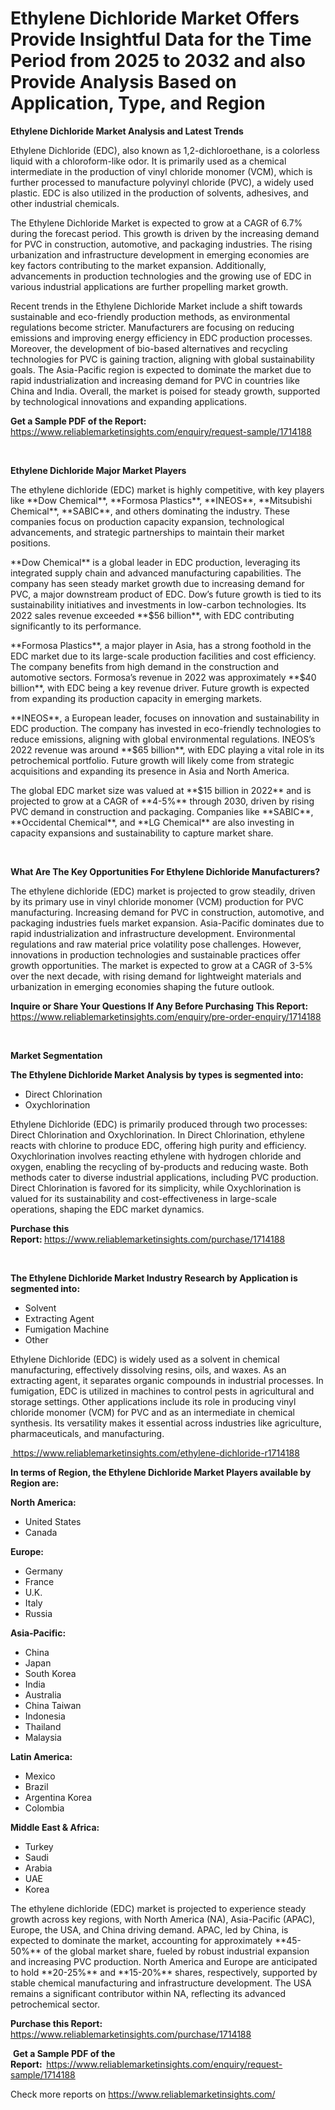 <p><h1>Ethylene Dichloride Market Offers Provide Insightful Data for the Time Period from 2025 to 2032 and also Provide Analysis Based on Application, Type, and Region</h1></p><p><strong>Ethylene Dichloride Market Analysis and Latest Trends</strong></p>
<p><p>Ethylene Dichloride (EDC), also known as 1,2-dichloroethane, is a colorless liquid with a chloroform-like odor. It is primarily used as a chemical intermediate in the production of vinyl chloride monomer (VCM), which is further processed to manufacture polyvinyl chloride (PVC), a widely used plastic. EDC is also utilized in the production of solvents, adhesives, and other industrial chemicals.</p><p>The Ethylene Dichloride Market is expected to grow at a CAGR of 6.7% during the forecast period. This growth is driven by the increasing demand for PVC in construction, automotive, and packaging industries. The rising urbanization and infrastructure development in emerging economies are key factors contributing to the market expansion. Additionally, advancements in production technologies and the growing use of EDC in various industrial applications are further propelling market growth.</p><p>Recent trends in the Ethylene Dichloride Market include a shift towards sustainable and eco-friendly production methods, as environmental regulations become stricter. Manufacturers are focusing on reducing emissions and improving energy efficiency in EDC production processes. Moreover, the development of bio-based alternatives and recycling technologies for PVC is gaining traction, aligning with global sustainability goals. The Asia-Pacific region is expected to dominate the market due to rapid industrialization and increasing demand for PVC in countries like China and India. Overall, the market is poised for steady growth, supported by technological innovations and expanding applications.</p></p>
<p><strong>Get a Sample PDF of the Report:&nbsp;</strong> <a href="https://www.reliablemarketinsights.com/enquiry/request-sample/1714188?utm_campaign=1789&utm_medium=2&utm_source=Github&utm_content=ia&utm_term=25012025&utm_id=ethylene-dichloride">https://www.reliablemarketinsights.com/enquiry/request-sample/1714188</a></p>
<p>&nbsp;</p>
<p><strong>Ethylene Dichloride Major Market Players</strong></p>
<p><p>The ethylene dichloride (EDC) market is highly competitive, with key players like **Dow Chemical**, **Formosa Plastics**, **INEOS**, **Mitsubishi Chemical**, **SABIC**, and others dominating the industry. These companies focus on production capacity expansion, technological advancements, and strategic partnerships to maintain their market positions.</p><p>**Dow Chemical** is a global leader in EDC production, leveraging its integrated supply chain and advanced manufacturing capabilities. The company has seen steady market growth due to increasing demand for PVC, a major downstream product of EDC. Dow’s future growth is tied to its sustainability initiatives and investments in low-carbon technologies. Its 2022 sales revenue exceeded **$56 billion**, with EDC contributing significantly to its performance.</p><p>**Formosa Plastics**, a major player in Asia, has a strong foothold in the EDC market due to its large-scale production facilities and cost efficiency. The company benefits from high demand in the construction and automotive sectors. Formosa’s revenue in 2022 was approximately **$40 billion**, with EDC being a key revenue driver. Future growth is expected from expanding its production capacity in emerging markets.</p><p>**INEOS**, a European leader, focuses on innovation and sustainability in EDC production. The company has invested in eco-friendly technologies to reduce emissions, aligning with global environmental regulations. INEOS’s 2022 revenue was around **$65 billion**, with EDC playing a vital role in its petrochemical portfolio. Future growth will likely come from strategic acquisitions and expanding its presence in Asia and North America.</p><p>The global EDC market size was valued at **$15 billion in 2022** and is projected to grow at a CAGR of **4-5%** through 2030, driven by rising PVC demand in construction and packaging. Companies like **SABIC**, **Occidental Chemical**, and **LG Chemical** are also investing in capacity expansions and sustainability to capture market share.</p></p>
<p>&nbsp;</p>
<p><strong>What Are The Key Opportunities For Ethylene Dichloride Manufacturers?</strong></p>
<p><p>The ethylene dichloride (EDC) market is projected to grow steadily, driven by its primary use in vinyl chloride monomer (VCM) production for PVC manufacturing. Increasing demand for PVC in construction, automotive, and packaging industries fuels market expansion. Asia-Pacific dominates due to rapid industrialization and infrastructure development. Environmental regulations and raw material price volatility pose challenges. However, innovations in production technologies and sustainable practices offer growth opportunities. The market is expected to grow at a CAGR of 3-5% over the next decade, with rising demand for lightweight materials and urbanization in emerging economies shaping the future outlook.</p></p>
<p><strong>Inquire or Share Your Questions If Any Before Purchasing This Report:</strong> <a href="https://www.reliablemarketinsights.com/enquiry/pre-order-enquiry/1714188?utm_campaign=1789&utm_medium=2&utm_source=Github&utm_content=ia&utm_term=25012025&utm_id=ethylene-dichloride">https://www.reliablemarketinsights.com/enquiry/pre-order-enquiry/1714188</a></p>
<p>&nbsp;</p>
<p><strong>Market Segmentation</strong></p>
<p><strong>The Ethylene Dichloride Market Analysis by types is segmented into:</strong></p>
<p><ul><li>Direct Chlorination</li><li>Oxychlorination</li></ul></p>
<p><p>Ethylene Dichloride (EDC) is primarily produced through two processes: Direct Chlorination and Oxychlorination. In Direct Chlorination, ethylene reacts with chlorine to produce EDC, offering high purity and efficiency. Oxychlorination involves reacting ethylene with hydrogen chloride and oxygen, enabling the recycling of by-products and reducing waste. Both methods cater to diverse industrial applications, including PVC production. Direct Chlorination is favored for its simplicity, while Oxychlorination is valued for its sustainability and cost-effectiveness in large-scale operations, shaping the EDC market dynamics.</p></p>
<p><strong>Purchase this Report:&nbsp;</strong><a href="https://www.reliablemarketinsights.com/purchase/1714188?utm_campaign=1789&utm_medium=2&utm_source=Github&utm_content=ia&utm_term=25012025&utm_id=ethylene-dichloride">https://www.reliablemarketinsights.com/purchase/1714188</a></p>
<p>&nbsp;</p>
<p><strong>The Ethylene Dichloride Market Industry Research by Application is segmented into:</strong></p>
<p><ul><li>Solvent</li><li>Extracting Agent</li><li>Fumigation Machine</li><li>Other</li></ul></p>
<p><p>Ethylene Dichloride (EDC) is widely used as a solvent in chemical manufacturing, effectively dissolving resins, oils, and waxes. As an extracting agent, it separates organic compounds in industrial processes. In fumigation, EDC is utilized in machines to control pests in agricultural and storage settings. Other applications include its role in producing vinyl chloride monomer (VCM) for PVC and as an intermediate in chemical synthesis. Its versatility makes it essential across industries like agriculture, pharmaceuticals, and manufacturing.</p></p>
<p><a href="https://www.reliablemarketinsights.com/ethylene-dichloride-r1714188?utm_campaign=1789&utm_medium=2&utm_source=Github&utm_content=ia&utm_term=25012025&utm_id=ethylene-dichloride">&nbsp;https://www.reliablemarketinsights.com/ethylene-dichloride-r1714188</a></p>
<p><strong>In terms of Region, the Ethylene Dichloride Market Players available by Region are:</strong></p>
<p>
    <p> <strong> North America: </strong>
        <ul>
            <li>United States</li>
            <li>Canada</li>
        </ul>
        </p> 
    <p> <strong> Europe: </strong>
        <ul>
            <li>Germany</li>
            <li>France</li>
            <li>U.K.</li>
            <li>Italy</li>
            <li>Russia</li>
        </ul>
        </p> 
    <p> <strong> Asia-Pacific: </strong>
        <ul>
            <li>China</li>
            <li>Japan</li>
            <li>South Korea</li>
            <li>India</li>
            <li>Australia</li>
            <li>China Taiwan</li>
            <li>Indonesia</li>
            <li>Thailand</li>
            <li>Malaysia</li>
        </ul>
        </p> 
    <p> <strong> Latin America: </strong>
        <ul>
            <li>Mexico</li>
            <li>Brazil</li>
            <li>Argentina Korea</li>
            <li>Colombia</li>
        </ul>
        </p> 
    <p> <strong> Middle East & Africa: </strong>
        <ul>
            <li>Turkey</li>
            <li>Saudi</li>
            <li>Arabia</li>
            <li>UAE</li>
            <li>Korea</li>
        </ul>
    </p>
    </p>
<p><p>The ethylene dichloride (EDC) market is projected to experience steady growth across key regions, with North America (NA), Asia-Pacific (APAC), Europe, the USA, and China driving demand. APAC, led by China, is expected to dominate the market, accounting for approximately **45-50%** of the global market share, fueled by robust industrial expansion and increasing PVC production. North America and Europe are anticipated to hold **20-25%** and **15-20%** shares, respectively, supported by stable chemical manufacturing and infrastructure development. The USA remains a significant contributor within NA, reflecting its advanced petrochemical sector.</p></p>
<p><strong>Purchase this Report: </strong><a href="https://www.reliablemarketinsights.com/purchase/1714188?utm_campaign=1789&utm_medium=2&utm_source=Github&utm_content=ia&utm_term=25012025&utm_id=ethylene-dichloride">https://www.reliablemarketinsights.com/purchase/1714188</a></p>
<p>&nbsp;<strong>Get a Sample PDF of the Report:&nbsp;&nbsp;</strong><a href="https://www.reliablemarketinsights.com/enquiry/request-sample/1714188?utm_campaign=1789&utm_medium=2&utm_source=Github&utm_content=ia&utm_term=25012025&utm_id=ethylene-dichloride">https://www.reliablemarketinsights.com/enquiry/request-sample/1714188</a></p>
<p><strong></strong></p>
<p>Check more reports on <a href="https://www.reliablemarketinsights.com/?utm_campaign=1789&utm_medium=2&utm_source=Github&utm_content=ia&utm_term=25012025&utm_id=ethylene-dichloride">https://www.reliablemarketinsights.com/</a></p>